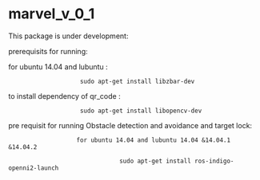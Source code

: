 # marvel_v_0_1

This package is under development: 

prerequisits for running:

for ubuntu 14.04 and lubuntu :
       
                        sudo apt-get install libzbar-dev
                        
          
to install dependency of qr_code :
    
                        sudo apt-get install libopencv-dev

pre requisit for running Obstacle detection and avoidance and target lock:

                       for ubuntu 14.04 and lubuntu 14.04 &14.04.1 &14.04.2
                        
                                   sudo apt-get install ros-indigo-openni2-launch
